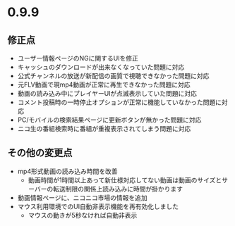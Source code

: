 ﻿# 0.9.9

## 修正点

* ユーザー情報ページのNGに関するUIを修正
* キャッシュのダウンロードが出来なくなっていた問題に対応
* 公式チャンネルの放送が新配信の画質で視聴できなかった問題に対応
* 元FLV動画で現mp4動画が正常に再生できなかった問題に対応
* 動画の読み込み中にプレイヤーUIが点滅表示していた問題に対応
* コメント投稿時の一時停止オプションが正常に機能していなかった問題に対応
* PC/モバイルの検索結果ページに更新ボタンが無かった問題に対応
* ニコ生の番組検索時に番組が重複表示されてしまう問題に対応

## その他の変更点

* mp4形式動画の読み込み時間を改善
  * 動画時間が1時間以上あって新仕様対応してない動画は動画のサイズとサーバーの転送制限の関係上読み込みに時間が掛かります
* 動画情報ページに、ニコニコ市場の情報を追加
* マウス利用環境でのUI自動非表示機能を再有効化しました
  * マウスの動きが5秒なければ自動非表示

  